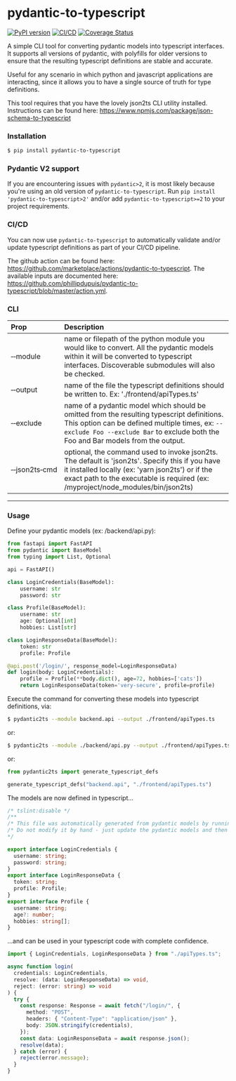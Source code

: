 # pydantic-to-typescript

[![PyPI version](https://badge.fury.io/py/pydantic-to-typescript.svg)](https://badge.fury.io/py/pydantic-to-typescript)
[![CI/CD](https://github.com/phillipdupuis/pydantic-to-typescript/actions/workflows/cicd.yml/badge.svg)](https://github.com/phillipdupuis/pydantic-to-typescript/actions/workflows/cicd.yml)
[![Coverage Status](https://coveralls.io/repos/github/phillipdupuis/pydantic-to-typescript/badge.svg?branch=master)](https://coveralls.io/github/phillipdupuis/pydantic-to-typescript?branch=master)

A simple CLI tool for converting pydantic models into typescript interfaces.
It supports all versions of pydantic, with polyfills for older versions to ensure that the resulting typescript definitions are stable and accurate.

Useful for any scenario in which python and javascript applications are interacting, since it allows you to have a single source of truth for type definitions.

This tool requires that you have the lovely json2ts CLI utility installed.
Instructions can be found here: https://www.npmjs.com/package/json-schema-to-typescript

### Installation

```bash
$ pip install pydantic-to-typescript
```

### Pydantic V2 support

If you are encountering issues with `pydantic>2`, it is most likely because you're using an old version of `pydantic-to-typescript`.
Run `pip install 'pydantic-to-typescript>2'` and/or add `pydantic-to-typescript>=2` to your project requirements.

### CI/CD

You can now use `pydantic-to-typescript` to automatically validate and/or update typescript definitions as part of your CI/CD pipeline.

The github action can be found here: https://github.com/marketplace/actions/pydantic-to-typescript.
The available inputs are documented here: https://github.com/phillipdupuis/pydantic-to-typescript/blob/master/action.yml.

### CLI

| Prop                            | Description                                                                                                                                                                                                                             |
| :------------------------------ | :-------------------------------------------------------------------------------------------------------------------------------------------------------------------------------------------------------------------------------------- |
| &#8209;&#8209;module            | name or filepath of the python module you would like to convert. All the pydantic models within it will be converted to typescript interfaces. Discoverable submodules will also be checked.                                            |
| &#8209;&#8209;output            | name of the file the typescript definitions should be written to. Ex: './frontend/apiTypes.ts'                                                                                                                                          |
| &#8209;&#8209;exclude           | name of a pydantic model which should be omitted from the resulting typescript definitions. This option can be defined multiple times, ex: `--exclude Foo --exclude Bar` to exclude both the Foo and Bar models from the output.        |
| &#8209;&#8209;json2ts&#8209;cmd | optional, the command used to invoke json2ts. The default is 'json2ts'. Specify this if you have it installed locally (ex: 'yarn json2ts') or if the exact path to the executable is required (ex: /myproject/node_modules/bin/json2ts) |

---

### Usage

Define your pydantic models (ex: /backend/api.py):

```python
from fastapi import FastAPI
from pydantic import BaseModel
from typing import List, Optional

api = FastAPI()

class LoginCredentials(BaseModel):
    username: str
    password: str

class Profile(BaseModel):
    username: str
    age: Optional[int]
    hobbies: List[str]

class LoginResponseData(BaseModel):
    token: str
    profile: Profile

@api.post('/login/', response_model=LoginResponseData)
def login(body: LoginCredentials):
    profile = Profile(**body.dict(), age=72, hobbies=['cats'])
    return LoginResponseData(token='very-secure', profile=profile)
```

Execute the command for converting these models into typescript definitions, via:

```bash
$ pydantic2ts --module backend.api --output ./frontend/apiTypes.ts
```

or:

```bash
$ pydantic2ts --module ./backend/api.py --output ./frontend/apiTypes.ts
```

or:

```python
from pydantic2ts import generate_typescript_defs

generate_typescript_defs("backend.api", "./frontend/apiTypes.ts")
```

The models are now defined in typescript...

```ts
/* tslint:disable */
/**
/* This file was automatically generated from pydantic models by running pydantic2ts.
/* Do not modify it by hand - just update the pydantic models and then re-run the script
*/

export interface LoginCredentials {
  username: string;
  password: string;
}
export interface LoginResponseData {
  token: string;
  profile: Profile;
}
export interface Profile {
  username: string;
  age?: number;
  hobbies: string[];
}
```

...and can be used in your typescript code with complete confidence.

```ts
import { LoginCredentials, LoginResponseData } from "./apiTypes.ts";

async function login(
  credentials: LoginCredentials,
  resolve: (data: LoginResponseData) => void,
  reject: (error: string) => void
) {
  try {
    const response: Response = await fetch("/login/", {
      method: "POST",
      headers: { "Content-Type": "application/json" },
      body: JSON.stringify(credentials),
    });
    const data: LoginResponseData = await response.json();
    resolve(data);
  } catch (error) {
    reject(error.message);
  }
}
```
